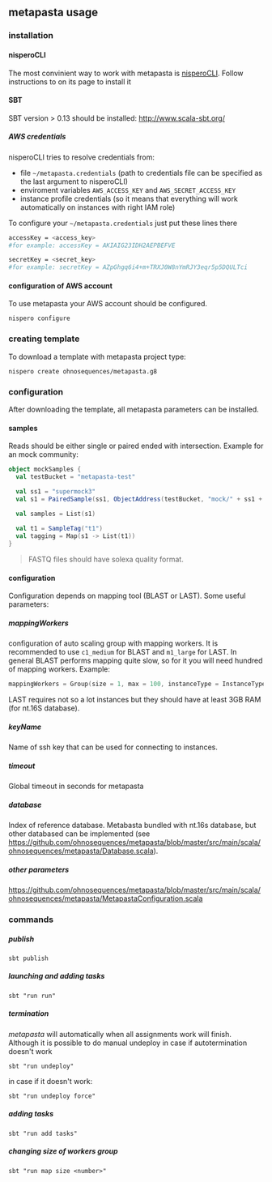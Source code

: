 ## metapasta usage


### installation

#### nisperoCLI

The most convinient way to work with metapasta is [nisperoCLI](https://github.com/ohnosequences/nisperoCLI). Follow instructions to on its page to install it

#### SBT

SBT version > 0.13 should be installed: http://www.scala-sbt.org/

##### AWS credentials

nisperoCLI tries to resolve credentials from:

* file `~/metapasta.credentials` (path to credentials file can be specified as the last argument to nisperoCLI)
* enviroment variables `AWS_ACCESS_KEY` and `AWS_SECRET_ACCESS_KEY`
* instance profile credentials (so it means that everything will work automatically on instances with right IAM role)

To configure your `~/metapasta.credentials` just put these lines there

```bash
accessKey = <access_key>
#for example: accessKey = AKIAIG23IDH2AEPBEFVE

secretKey = <secret_key>
#for example: secretKey = AZpGhgq6i4+m+TRXJ0W8nYmRJY3eqr5p5DQULTci
```

#### configuration of AWS account

To use metapasta your AWS account should be configured.

```
nispero configure
```

### creating template

To download a template with metapasta project type:

```
nispero create ohnosequences/metapasta.g8
```

### configuration

After downloading the template, all metapasta parameters can be installed.

#### samples
Reads should be either single or paired ended with intersection. Example for an mock community:

```scala
object mockSamples {
  val testBucket = "metapasta-test"

  val ss1 = "supermock3"
  val s1 = PairedSample(ss1, ObjectAddress(testBucket, "mock/" + ss1 + ".fastq"), ObjectAddress(testBucket, "mock/" + ss1 + ".fastq"))

  val samples = List(s1)
  
  val t1 = SampleTag("t1")
  val tagging = Map(s1 -> List(t1))
}
```

> FASTQ files should have solexa quality format.

#### configuration
Configuration depends on mapping tool (BLAST or LAST). Some useful parameters:

##### mappingWorkers  
configuration of auto scaling group with mapping workers. It is recommended to use `c1_medium` for BLAST and `m1_large` for LAST. In general BLAST performs mapping quite slow, so for it you will need hundred of mapping workers. Example:

```scala
mappingWorkers = Group(size = 1, max = 100, instanceType = InstanceType.c1_medium, purchaseModel = SpotAuto)
```

LAST requires not so a lot instances but they should have at least 3GB RAM (for nt.16S database).

##### keyName
Name of ssh key that can be used for connecting to instances.

##### timeout
Global timeout in seconds for metapasta

##### database
Index of reference database. Metabasta bundled with nt.16s database, but other databased can be implemented (see https://github.com/ohnosequences/metapasta/blob/master/src/main/scala/ohnosequences/metapasta/Database.scala).


##### other parameters
https://github.com/ohnosequences/metapasta/blob/master/src/main/scala/ohnosequences/metapasta/MetapastaConfiguration.scala



### commands 

##### publish

```
sbt publish
```


##### launching and adding tasks

```
sbt "run run"
```


##### termination

*metapasta* will automatically when all assignments work will finish. Although it is possible to do manual undeploy in case if autotermination doesn't work

```
sbt "run undeploy"
```

in case if it doesn't work:

```
sbt "run undeploy force"
```

##### adding tasks

```
sbt "run add tasks"
```

##### changing size of workers group

```
sbt "run map size <number>"
```







